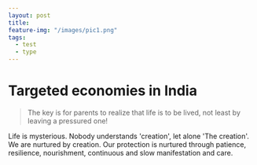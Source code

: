 ```yaml
---
layout: post
title:  
feature-img: "/images/pic1.png"
tags:
  - test
  - type
---
```


# Targeted economies in India
> The key is for parents to realize that life is to be lived, not least by leaving a pressured one!

Life is mysterious. Nobody understands 'creation', let alone 'The creation'. We are nurtured by creation. Our protection is nurtured through patience, resilience, nourishment, continuous and slow manifestation and care.

